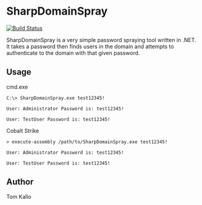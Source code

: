 # SharpDomainSpray

[![Build Status](https://travis-ci.org/joemccann/dillinger.svg?branch=master)](https://travis-ci.org/joemccann/dillinger)

SharpDomainSpray is a very simple password spraying tool written in .NET. It takes a password then finds users in the domain and attempts to authenticate to the domain with that given password.

## Usage 

cmd.exe
```
C:\> SharpDomainSpray.exe test12345!

User: Administrator Password is: test12345!

User: TestUser Password is: test12345!
```
Cobalt Strike
```
> execute-assembly /path/to/SharpDomainSpray.exe test12345!

User: Administrator Password is: test12345!

User: TestUser Password is: test12345!
```
## Author

Tom Kallo
